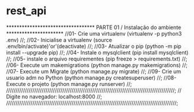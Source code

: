 # rest_api

********************************** PARTE 01 / Instalação do ambiente **********************
//01- Crie uma virtualenv                   (virtualenv -p python3 .env)                //;
//02- Inicialise a virtualenv               (source .env/bin/activate)'or'(deactivate)  //;
//03- Atualizar o pip                       (python -m pip install --upgrade pip)       //;
//04- Instale o mysqlclient                 (pip install mysqlclient)                   //;
//05- instale o arquivo requirementes       (pip freeze > requirements.txt)             //;
//06- Execute um makemigrations             (python manage.py makemigrations)           //;
//07- Execute um Migrate                    (python manage.py migrate)                  //;
//09- Crie um usuario adm no Python         (python manage.py createsuperuser)          //;
//08- Execute o projeto                     (python manage.py runserver)                //;
//////////////////////////////////////////////////////////////////////////////////////////;
//    Digite no navegador: localhost:8000                                               //;
///////////////////////////////////////////////////////////////////////////////////////////;
